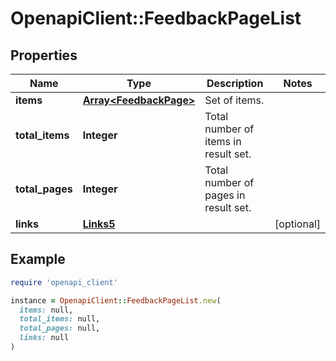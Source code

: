 # OpenapiClient::FeedbackPageList

## Properties

| Name | Type | Description | Notes |
| ---- | ---- | ----------- | ----- |
| **items** | [**Array&lt;FeedbackPage&gt;**](FeedbackPage.md) | Set of items. |  |
| **total_items** | **Integer** | Total number of items in result set. |  |
| **total_pages** | **Integer** | Total number of pages in result set. |  |
| **links** | [**Links5**](Links5.md) |  | [optional] |

## Example

```ruby
require 'openapi_client'

instance = OpenapiClient::FeedbackPageList.new(
  items: null,
  total_items: null,
  total_pages: null,
  links: null
)
```

